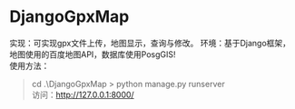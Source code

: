 # DjangoGpxMap
实现：可实现gpx文件上传，地图显示，查询与修改。
环境：基于Django框架，地图使用的百度地图API，数据库使用PosgGIS!  
使用方法： 
> cd .\DjangoGpxMap > python manage.py runserver  
访问：http://127.0.0.1:8000/
